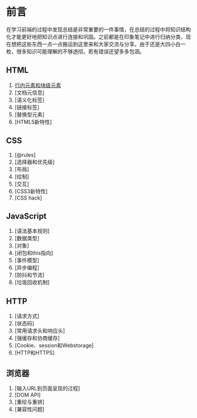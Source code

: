 # 前言
在学习前端的过程中发现总结是非常重要的一件事情，在总结的过程中将知识结构化才能更好地把知识点进行连接和巩固。之前都是在印象笔记中进行归纳分类，现在想把这些东西一点一点搬运到这里来和大家交流与分享。由于还是大四小白一枚，很多知识可能理解的不够透彻，若有错误还望多多包涵。
## HTML
1. [行内元素和块级元素](https://github.com/MICKYCSS/summary/issues/1)
2. [文档元信息]
3. [语义化标签]
4. [链接标签]
5. [替换型元素]
6. [HTML5新特性]
## CSS
1. [@rules]
2. [选择器和优先级]
3. [布局]
4. [绘制]
5. [交互]
6. [CSS3新特性]
7. [CSS hack]
## JavaScript
1. [语法基本规则]
2. [数据类型]
3. [对象]
4. [闭包和this指向]
5. [事件模型]
6. [异步编程]
7. [防抖和节流]
8. [垃圾回收机制]
## HTTP
1. [请求方式]
2. [状态码]
3. [常用请求头和响应头]
4. [强缓存和协商缓存]
5. [Cookie、session和Webstorage]
6. [HTTP和HTTPS]
## 浏览器
1. [输入URL到页面呈现的过程]
2. [DOM API]
3. [重绘与重排]
4. [兼容性问题]
